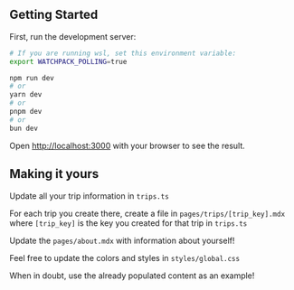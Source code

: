 ## Getting Started

First, run the development server:

```bash
# If you are running wsl, set this environment variable:
export WATCHPACK_POLLING=true

npm run dev
# or
yarn dev
# or
pnpm dev
# or
bun dev
```

Open [http://localhost:3000](http://localhost:3000) with your browser to see the result.

## Making it yours

Update all your trip information in `trips.ts`

For each trip you create there, create a file in `pages/trips/[trip_key].mdx` where `[trip_key]` is the key you created for that trip in `trips.ts`

Update the `pages/about.mdx` with information about yourself!

Feel free to update the colors and styles in `styles/global.css`

When in doubt, use the already populated content as an example!